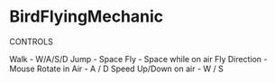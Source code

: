 # BirdFlyingMechanic
CONTROLS

Walk - W/A/S/D 
Jump - Space
Fly - Space while on air
Fly Direction - Mouse
Rotate in Air - A / D
Speed Up/Down on air - W / S

